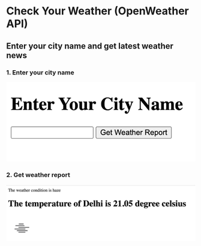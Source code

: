 # Check Your Weather (OpenWeather API)
## Enter your city name and get latest weather news

### 1. Enter your city name
![Alt text](/images/input.png?raw=true "Title")


### 2. Get weather report
![Alt text](/images/Screenshot%202022-11-24%20at%206.18.00%20PM.png?raw=true "Title")



